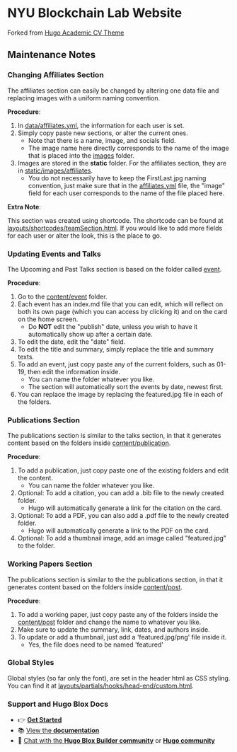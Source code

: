 # NYU Blockchain Lab Website

Forked from [Hugo Academic CV Theme](https://github.com/HugoBlox/theme-academic-cv)

## Maintenance Notes

### Changing Affiliates Section

The affiliates section can easily be changed by altering one data file and replacing images with a uniform naming convention.

**Procedure**:

1. In [data/affiliates.yml](/data/affiliates.yml), the information for each user is set.
2. Simply copy paste new sections, or alter the current ones.
   - Note that there is a name, image, and socials field.
   - The image name here directly corresponds to the name of the image that is placed into the [images](/static/images/affiliates/) folder.
3. Images are stored in the **static** folder. For the affiliates section, they are in [static/images/affiliates](/static/images/affiliates/).
   - You do not necessarily have to keep the FirstLast.jpg naming convention, just make sure that in the [affiliates.yml](/data/affiliates.yml) file, the "image" field for each user corresponds to the name of the file placed here.

**Extra Note**:

This section was created using shortcode. The shortcode can be found at [layouts/shortcodes/teamSection.html](/layouts/shortcodes/teamSection.html). If you would like to add more fields for each user or alter the look, this is the place to go.

### Updating Events and Talks

The Upcoming and Past Talks section is based on the folder called [event](/content/event/).

**Procedure**:

1. Go to the [content/event](/content/event/) folder.
2. Each event has an index.md file that you can edit, which will reflect on both its own page (which you can access by clicking it) and on the card on the home screen.
   - Do **NOT** edit the "publish" date, unless you wish to have it automatically show up after a certain date.
3. To edit the date, edit the "date" field.
4. To edit the title and summary, simply replace the title and summary texts.
5. To add an event, just copy paste any of the current folders, such as 01-19, then edit the information inside.
   - You can name the folder whatever you like.
   - The section will automatically sort the events by date, newest first.
6. You can replace the image by replacing the featured.jpg file in each of the folders.

### Publications Section

The publications section is similar to the talks section, in that it generates content based on the folders inside [content/publication](/content/event/).

**Procedure**:

1. To add a publication, just copy paste one of the existing folders and edit the content.
   - You can name the folder whatever you like.
2. Optional: To add a citation, you can add a .bib file to the newly created folder.
   - Hugo will automatically generate a link for the citation on the card.
3. Optional: To add a PDF, you can also add a .pdf file to the newly created folder.
   - Hugo will automatically generate a link to the PDF on the card.
4. Optional: To add a thumbnail image, add an image called "featured.jpg" to the folder.

### Working Papers Section

The publications section is similar to the the publications section, in that it generates content based on the folders inside [content/post](/content/post/).

**Procedure**:

1. To add a working paper, just copy paste any of the folders inside the [content/post](/content/post/) folder and change the name to whatever you like.
2. Make sure to update the summary, link, dates, and authors inside.
3. To update or add a thumbnail, just add a 'featured.jpg/png' file inside it.
   - Yes, the file does need to be named 'featured'

### Global Styles

Global styles (so far only the font), are set in the header html as CSS styling. You can find it at [layouts/partials/hooks/head-end/custom.html](/layouts/partials/hooks/head-end/custom.html).

### Support and Hugo Blox Docs

- 👉 [**Get Started**](https://hugoblox.com/templates/)
- 📚 [View the **documentation**](https://docs.hugoblox.com/)
- 💬 [Chat with the **Hugo Blox Builder community**](https://discord.gg/z8wNYzb) or [**Hugo community**](https://discourse.gohugo.io)
